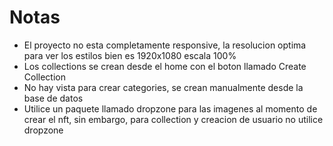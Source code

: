 # Notas

- El proyecto no esta completamente responsive, la resolucion optima para ver los estilos bien es 1920x1080 escala 100%
- Los collections se crean desde el home con el boton llamado Create Collection
- No hay vista para crear categories, se crean manualmente desde la base de datos
- Utilice un paquete llamado dropzone para las imagenes al momento de crear el nft, sin embargo, para collection y creacion de usuario no utilice dropzone
